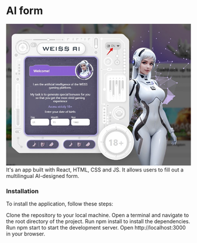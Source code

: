 # AI form

![alt text](src/images/readme.jpg "description")
It's an app built with React, HTML, CSS and JS. It allows users to fill out a multilingual AI-designed form.

### Installation

To install the application, follow these steps:

Clone the repository to your local machine.
Open a terminal and navigate to the root directory of the project.
Run npm install to install the dependencies.
Run npm start to start the development server.
Open http://localhost:3000 in your browser.
